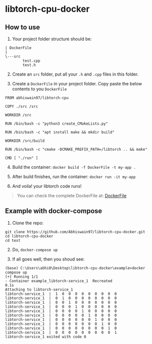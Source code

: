# libtorch-cpu-docker

## How to use

1. Your project folder structure should be:

  ```
  | DockerFile
  |
  \---src
          test.cpp
          test.h
  ```
2. Create an `src` folder, put all your `.h` and `.cpp` files in this folder.

3. Create a `DockerFile` in your project folder. Copy paste the below contents to you `DockerFile`

  ```
  FROM abhiswain97/libtorch-cpu

  COPY ./src /src

  WORKDIR /src

  RUN /bin/bash -c "python3 create_CMakeLists.py"

  RUN /bin/bash -c "apt install make && mkdir build"

  WORKDIR /src/build

  RUN /bin/bash -c "cmake -DCMAKE_PREFIX_PATH=/libtorch .. && make"

  CMD [ "./run" ]

  ```
  
4. Build the container: `docker build -f DockerFile -t my-app .`

5. After build finishes, run the container: `docker run -it my-app`

6. And voila! your libtorch code runs! 

> You can check the complete DockerFile at: [DockerFile](DockerFile)

## Example with docker-compose

1. Clone the repo: 
  ```
  git clone https://github.com/Abhiswain97/libtorch-cpu-docker.git 
  cd libtorch-cpu-docker
  cd test
  ```

2. Do, `docker-compose up`

3. If all goes well, then you shoud see:

  ```
  (base) C:\Users\abhi0\Desktop\libtorch-cpu-docker\example>docker compose up
  [+] Running 1/1
  - Container example_libtorch-service_1  Recreated                                                                                                    0.1s 
  Attaching to libtorch-service_1
  libtorch-service_1  |  1  0  0  0  0  0  0  0  0  0
  libtorch-service_1  |  0  1  0  0  0  0  0  0  0  0
  libtorch-service_1  |  0  0  1  0  0  0  0  0  0  0
  libtorch-service_1  |  0  0  0  1  0  0  0  0  0  0
  libtorch-service_1  |  0  0  0  0  1  0  0  0  0  0
  libtorch-service_1  |  0  0  0  0  0  1  0  0  0  0
  libtorch-service_1  |  0  0  0  0  0  0  1  0  0  0
  libtorch-service_1  |  0  0  0  0  0  0  0  1  0  0
  libtorch-service_1  |  0  0  0  0  0  0  0  0  1  0
  libtorch-service_1  |  0  0  0  0  0  0  0  0  0  1
  libtorch-service_1 exited with code 0
  ```
